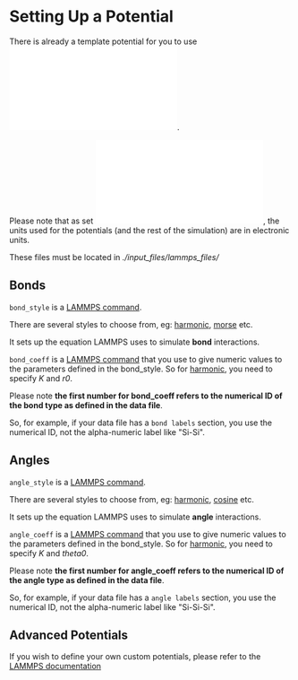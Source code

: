 # Setting Up a Potential

There is already a template potential for you to use ![here](/run/input_files/lammps_files/lammps_potential.txt).

Please note that as set ![here](/run/input_files/lammps_files/lammps_script.txt), the units used for the potentials (and the rest of the simulation) are in electronic units.

These files must be located in _./input_files/lammps_files/_

## Bonds
`bond_style` is a [LAMMPS command](https://docs.lammps.org/bond_style.html).

There are several styles to choose from, eg: [harmonic](https://docs.lammps.org/bond_harmonic.html), [morse](https://docs.lammps.org/bond_morse.html) etc.

It sets up the equation LAMMPS uses to simulate __bond__ interactions.

`bond_coeff` is a [LAMMPS command](https://docs.lammps.org/bond_coeff.html) that you use to give numeric values to the parameters defined in the bond_style. So for [harmonic](https://docs.lammps.org/bond_harmonic.html), you need to specify _K_ and _r0_.

Please note __the first number for bond_coeff refers to the numerical ID of the bond type as defined in the data file__.

So, for example, if your data file has a `bond labels` section, you use the numerical ID, not the alpha-numeric label like "Si-Si".


## Angles
`angle_style` is a [LAMMPS command](https://docs.lammps.org/angle_style.html).

There are several styles to choose from, eg: [harmonic](https://docs.lammps.org/angle_harmonic.html), [cosine](https://docs.lammps.org/angle_cosine.html) etc.

It sets up the equation LAMMPS uses to simulate __angle__ interactions.

`angle_coeff` is a [LAMMPS command](https://docs.lammps.org/angle_coeff.html) that you use to give numeric values to the parameters defined in the bond_style. So for [harmonic](https://docs.lammps.org/angle_harmonic.html), you need to specify _K_ and _theta0_.

Please note __the first number for angle_coeff refers to the numerical ID of the angle type as defined in the data file__.

So, for example, if your data file has a `angle labels` section, you use the numerical ID, not the alpha-numeric label like "Si-Si-Si".

## Advanced Potentials
If you wish to define your own custom potentials, please refer to the [LAMMPS documentation](https://docs.lammps.org/)